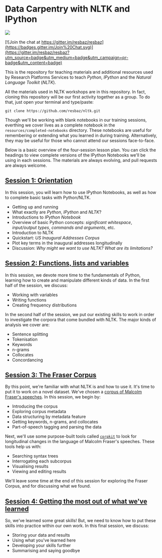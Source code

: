 # Data Carpentry with NLTK and IPython

<img style="float:left" src="http://ipython.org/_static/IPy_header.png" />
<br>

[![Join the chat at https://gitter.im/resbaz/resbaz](https://badges.gitter.im/Join%20Chat.svg)](https://gitter.im/resbaz/resbaz?utm_source=badge&utm_medium=badge&utm_campaign=pr-badge&utm_content=badge)

This is the repository for teaching materials and additional resources used by Research Platforms Services to teach *Python*, *IPython* and the *Natural Language Toolkit* (*NLTK*).

All the materials used in NLTK workshops are in this repository. In fact, cloning this repository will be our first activity together as a group. To do that, just open your terminal and type/paste:

```shell
git clone https://github.com/resbaz/nltk.git
```

Though we'll be working with blank notebooks in our training sessions, everthing we cover lives as a complete notebook in the `resources/completed-notebooks` directory. These notebooks are useful for remembering or extending what you learned in during training. Alternatively, they may be useful for those who cannot attend our sessions face-to-face.

Below is a basic overview of the four-session lesson plan. You can click the headings to view complete versions of the IPython Notebooks we'll be using in each sessions. The materials are always evolving, and pull requests are always welcome.

## [Session 1: Orientation](http://nbviewer.ipython.org/github/resbaz/nltk/blob/master/resources/completed-notebooks/session-1.ipynb)

In this session, you will learn how to use IPython Notebooks, as well as how to complete basic tasks with Python/NLTK. 

* Getting up and running
* What exactly are *Python*, *IPython* and *NLTK*?
* Introductions to *IPython Notebook*
* Overview of basic Python concepts: *significant whitespace*, *input/output types*, *commands and arguments*, etc.
* Introduction to NLTK
* Quickstart: *US Inaugural Addresses Corpus*
* Plot key terms in the inaugural addresses longitudinally
* Discussion: *Why might we want to use NLTK? What are its limitations?*

## [Session 2: Functions, lists and variables](http://nbviewer.ipython.org/github/resbaz/nltk/blob/master/resources/completed-notebooks/session-2.ipynb)

In this session, we devote more time to the fundamentals of Python, learning how to create and manipulate different kinds of data. In the first half of the session, we discuss:

* Working with variables
* Writing functions
* Creating frequency distributions

In the second half of the session, we put our existing skills to work in order to investigate the corpora that come bundled with NLTK. The major kinds of analysis we cover are:

* Sentence splitting
* Tokenisation
* Keywords
* n-grams
* Collocates
* Concordancing

## [Session 3: The Fraser Corpus](http://nbviewer.ipython.org/github/resbaz/nltk/blob/master/resources/completed-notebooks/session-3.ipynb)

By this point, we're familiar with what NLTK is and how to use it. It's time to put it to work on a novel dataset. We've chosen a [corpus of Malcolm Fraser's speeches](http://www.unimelb.edu.au/malcolmfraser/speeches/electorate/). In this session, we begin by:

* Introducing the corpus
* Exploring corpus metadata
* Data structuring by metadata feature
* Getting keywords, n-grams, and collocates
* Part-of-speech tagging and parsing the data

Next, we'll use some purpose-built tools called [`corpkit`](https://www.github.com/interrogator/corpkit) to look for longitudinal changes in the language of Malcolm Fraser's speeches. These tools help us with:

* Searching syntax trees
* Interrogating each subcorpus
* Visualising results
* Viewing and editing results

We'll leave some time at the end of this session for exploring the Fraser Corpus, and for discussing what we found.

## [Session 4: Getting the most out of what we've learned](http://nbviewer.ipython.org/github/resbaz/nltk/blob/master/resources/completed-notebooks/session-4.ipynb)

So, we've learned some great skills! But, we need to know how to put these skills into practice within our own work. In this final session, we discuss:

* Storing your data and results
* Using what you've learned here
* Developing your skills further
* Summarising and saying goodbye
